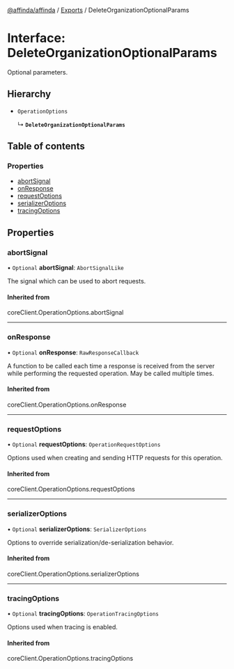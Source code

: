 [@affinda/affinda](../README.md) / [Exports](../modules.md) / DeleteOrganizationOptionalParams

# Interface: DeleteOrganizationOptionalParams

Optional parameters.

## Hierarchy

- `OperationOptions`

  ↳ **`DeleteOrganizationOptionalParams`**

## Table of contents

### Properties

- [abortSignal](DeleteOrganizationOptionalParams.md#abortsignal)
- [onResponse](DeleteOrganizationOptionalParams.md#onresponse)
- [requestOptions](DeleteOrganizationOptionalParams.md#requestoptions)
- [serializerOptions](DeleteOrganizationOptionalParams.md#serializeroptions)
- [tracingOptions](DeleteOrganizationOptionalParams.md#tracingoptions)

## Properties

### abortSignal

• `Optional` **abortSignal**: `AbortSignalLike`

The signal which can be used to abort requests.

#### Inherited from

coreClient.OperationOptions.abortSignal

___

### onResponse

• `Optional` **onResponse**: `RawResponseCallback`

A function to be called each time a response is received from the server
while performing the requested operation.
May be called multiple times.

#### Inherited from

coreClient.OperationOptions.onResponse

___

### requestOptions

• `Optional` **requestOptions**: `OperationRequestOptions`

Options used when creating and sending HTTP requests for this operation.

#### Inherited from

coreClient.OperationOptions.requestOptions

___

### serializerOptions

• `Optional` **serializerOptions**: `SerializerOptions`

Options to override serialization/de-serialization behavior.

#### Inherited from

coreClient.OperationOptions.serializerOptions

___

### tracingOptions

• `Optional` **tracingOptions**: `OperationTracingOptions`

Options used when tracing is enabled.

#### Inherited from

coreClient.OperationOptions.tracingOptions
